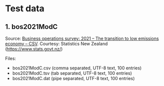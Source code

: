 # Test data

## 1. bos2021ModC

Source: [Business operations survey: 2021 – The transition to low emissions economy – CSV](https://www.stats.govt.nz/assets/Uploads/Business-operations-survey/Business-operations-survey-2021/Download-data/bos2021ModC.csv). Courtesy: Statistics New Zealand (https://www.stats.govt.nz/)

Files:
* bos2021ModC.csv (comma separated, UTF-8 text, 100 entries)
* bos2021ModC.tsv (tab separated, UTF-8 text, 100 entries)
* bos2021ModC.dat (pipe separated, UTF-8 text, 100 entries)
